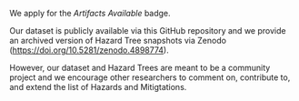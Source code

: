  We apply for the *Artifacts Available* badge.
 
 Our dataset is publicly available via this GitHub repository and we provide an archived version of Hazard Tree snapshots via Zenodo (https://doi.org/10.5281/zenodo.4898774).
 
 However, our dataset and Hazard Trees are meant to be a community project and we encourage other researchers to comment on, contribute to, and extend the list of 
 Hazards and Mitigtations.
